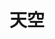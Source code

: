 ---
title: 天空
layout: gallery
nav: false
toc: false
aside: false
photos:
  - caption: me
    src: /images/me.jpg
    desc: 在城市里也能抬头看到这样的景象
---